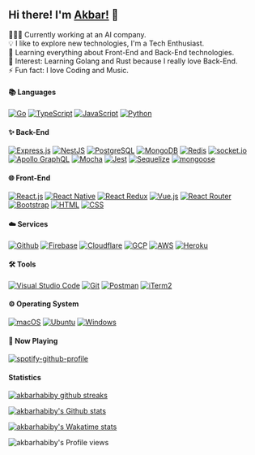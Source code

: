 ## Hi there! I'm [Akbar!](https://akbar.hk) 👋

👨🏻‍💻 Currently working at an AI company.\
💡 I like to explore new technologies, I'm a Tech Enthusiast.\
🌱 Learning everything about Front-End and Back-End technologies.\
🔭 Interest: Learning Golang and Rust because I really love Back-End.\
⚡ Fun fact: I love Coding and Music.

#### 📚 Languages
[![Go](https://img.shields.io/badge/-Go-05122A?style=flat&logo=go)](https://golang.org)
[![TypeScript](https://img.shields.io/badge/-TypeScript-05122A?style=flat&logo=typescript)](https://www.typescriptlang.org)
[![JavaScript](https://img.shields.io/badge/-JavaScript-05122A?style=flat&logo=javascript)](https://www.javascript.com)
[![Python](https://img.shields.io/badge/-Python-05122A?style=flat&logo=python)](https://www.python.org)

#### ✨ Back-End
[![Express.js](https://img.shields.io/badge/-Express.js-05122A?style=flat&logo=express)](https://expressjs.com)
[![NestJS](https://img.shields.io/badge/-Nest.js-05122A?style=flat&logo=nestjs)](https://nestjs.com)
[![PostgreSQL](https://img.shields.io/badge/-PostgreSQL-05122A?style=flat&logo=postgresql)](https://www.postgresql.org)
[![MongoDB](https://img.shields.io/badge/-MongoDB-05122A?style=flat&logo=mongodb)](https://www.mongodb.com)
[![Redis](https://img.shields.io/badge/-Redis-05122A?style=flat&logo=redis)](https://redis.io)
[![socket.io](https://img.shields.io/badge/-socket.io-05122A?style=flat&logo=socket.io)](https://socket.io)
[![Apollo GraphQL](https://img.shields.io/badge/-Apollo%20GraphQL-05122A?style=flat&logo=apollo-graphql&logoColor=DD34A6)](https://www.apollographql.com)
[![Mocha](https://img.shields.io/badge/-Mocha-05122A?style=flat&logo=mocha)](https://mochajs.org)
[![Jest](https://img.shields.io/badge/-Jest-05122A?style=flat&logo=jest&logoColor=C21324)](https://jestjs.io)
[![Sequelize](https://img.shields.io/badge/-Sequelize-05122A?style=flat)](https://sequelize.org)
[![mongoose](https://img.shields.io/badge/-mongoose-05122A?style=flat)](https://mongoosejs.com)

#### 🌐 Front-End
[![React.js](https://img.shields.io/badge/-React.js-05122A?style=flat&logo=react)](https://reactjs.org)
[![React Native](https://img.shields.io/badge/-React%20Native-05122A?style=flat&logo=react)](http://reactnative.dev)
[![React Redux](https://img.shields.io/badge/-Redux-05122A?style=flat&logo=redux&logoColor=764ABC)](https://react-redux.js.org)
[![Vue.js](https://img.shields.io/badge/-Vue.js-05122A?style=flat&logo=vue.js)](https://vuejs.org)
[![React Router](https://img.shields.io/badge/-React%20Router-05122A?style=flat&logo=react-router)](https://reactrouter.com)
[![Bootstrap](https://img.shields.io/badge/-Bootstrap-05122A?style=flat&logo=bootstrap)](https://getbootstrap.com)
[![HTML](https://img.shields.io/badge/-HTML-05122A?style=flat&logo=html5)](https://en.wikipedia.org/wiki/HTML5)
[![CSS](https://img.shields.io/badge/-CSS-05122A?style=flat&logo=css3&logoColor=1572B6)](https://en.wikipedia.org/wiki/CSS)

#### ☁️ Services
[![Github](https://img.shields.io/badge/-Github-05122A?style=flat&logo=github)](https://github.com)
[![Firebase](https://img.shields.io/badge/-Firebase-05122A?style=flat&logo=firebase)](https://firebase.google.com)
[![Cloudflare](https://img.shields.io/badge/-Cloudflare-05122A?style=flat&logo=cloudflare)](https://www.cloudflare.com)
[![GCP](https://img.shields.io/badge/-Google%20Cloud%20Platform-05122A?style=flat&logo=google-cloud)](https://cloud.google.com)
[![AWS](https://img.shields.io/badge/-Amazon%20Web%20Services-05122A?style=flat&logo=amazon-aws&logoColor=FF9900)](https://aws.amazon.com)
[![Heroku](https://img.shields.io/badge/-Heroku-05122A?style=flat&logo=heroku)](https://heroku.com)

#### 🛠️ Tools
[![Visual Studio Code](https://img.shields.io/badge/-Visual%20Studio%20Code-05122A?style=flat&logo=visual-studio-code&logoColor=21AAF2)](https://code.visualstudio.com)
[![Git](https://img.shields.io/badge/-Git-05122A?style=flat&logo=git)](https://git-scm.com)
[![Postman](https://img.shields.io/badge/-Postman-05122A?style=flat&logo=postman)](https://www.postman.com)
[![iTerm2](https://img.shields.io/badge/-iTerm2-05122A?style=flat)](https://iterm2.com)

#### ⚙️ Operating System
[![macOS](https://img.shields.io/badge/-macOS-05122A?style=flat&logo=apple)](https://www.apple.com/id/macos)
[![Ubuntu](https://img.shields.io/badge/-Ubuntu-05122A?style=flat&logo=ubuntu)](https://ubuntu.com)
[![Windows](https://img.shields.io/badge/-Windows-05122A?style=flat&logo=windows&logoColor=007ACC)](https://www.microsoft.com/en-us/windows)

#### 🎵 Now Playing
[![spotify-github-profile](https://spotify-github-profile.kittinanx.com/api/view?uid=21znroutsdqlbwk2zrhblg6ra&cover_image=false&theme=default)](https://github.com/kittinan/spotify-github-profile)

#### Statistics
[![akbarhabiby github streaks](https://github-readme-streak-stats.herokuapp.com/?user=akbarhabiby&theme=react)](https://github.com/DenverCoder1/github-readme-streak-stats)

[![akbarhabiby's Github stats](https://github-readme-stats.vercel.app/api?username=akbarhabiby&show_icons=true&theme=react)](https://github.com/anuraghazra/github-readme-stats)

[![akbarhabiby's Wakatime stats](https://github-readme-stats.vercel.app/api/wakatime?username=akbarhabiby&layout=compact&theme=react)](https://github.com/anuraghazra/github-readme-stats)

![akbarhabiby's Profile views](https://komarev.com/ghpvc/?username=akbarhabiby&color=blue&style=flat&label=Profile+views)
